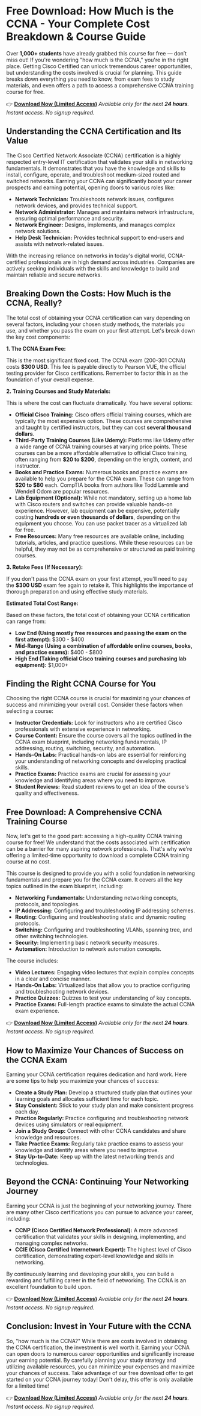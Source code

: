 # Free Download: How Much is the CCNA - Your Complete Cost Breakdown & Course Guide

Over **1,000+ students** have already grabbed this course for free — don’t miss out! If you're wondering "how much is the CCNA," you're in the right place. Getting Cisco Certified can unlock tremendous career opportunities, but understanding the costs involved is crucial for planning. This guide breaks down everything you need to know, from exam fees to study materials, and even offers a path to access a comprehensive CCNA training course for free.

👉 **[Download Now (Limited Access)](https://udemywork.com/how-much-is-the-ccna)**
_Available only for the next **24 hours**. Instant access. No signup required._

## Understanding the CCNA Certification and Its Value

The Cisco Certified Network Associate (CCNA) certification is a highly respected entry-level IT certification that validates your skills in networking fundamentals. It demonstrates that you have the knowledge and skills to install, configure, operate, and troubleshoot medium-sized routed and switched networks. Earning your CCNA can significantly boost your career prospects and earning potential, opening doors to various roles like:

*   **Network Technician:** Troubleshoots network issues, configures network devices, and provides technical support.
*   **Network Administrator:** Manages and maintains network infrastructure, ensuring optimal performance and security.
*   **Network Engineer:** Designs, implements, and manages complex network solutions.
*   **Help Desk Technician:** Provides technical support to end-users and assists with network-related issues.

With the increasing reliance on networks in today's digital world, CCNA-certified professionals are in high demand across industries. Companies are actively seeking individuals with the skills and knowledge to build and maintain reliable and secure networks.

## Breaking Down the Costs: How Much is the CCNA, Really?

The total cost of obtaining your CCNA certification can vary depending on several factors, including your chosen study methods, the materials you use, and whether you pass the exam on your first attempt. Let's break down the key cost components:

**1. The CCNA Exam Fee:**

This is the most significant fixed cost. The CCNA exam (200-301 CCNA) costs **$300 USD**. This fee is payable directly to Pearson VUE, the official testing provider for Cisco certifications. Remember to factor this in as the foundation of your overall expense.

**2. Training Courses and Study Materials:**

This is where the cost can fluctuate dramatically. You have several options:

*   **Official Cisco Training:** Cisco offers official training courses, which are typically the most expensive option. These courses are comprehensive and taught by certified instructors, but they can cost **several thousand dollars**.
*   **Third-Party Training Courses (Like Udemy):** Platforms like Udemy offer a wide range of CCNA training courses at varying price points. These courses can be a more affordable alternative to official Cisco training, often ranging from **$20 to $200**, depending on the length, content, and instructor.
*   **Books and Practice Exams:** Numerous books and practice exams are available to help you prepare for the CCNA exam. These can range from **$20 to $80** each. CompTIA books from authors like Todd Lammle and Wendell Odom are popular resources.
*   **Lab Equipment (Optional):** While not mandatory, setting up a home lab with Cisco routers and switches can provide valuable hands-on experience. However, lab equipment can be expensive, potentially costing **hundreds or even thousands of dollars**, depending on the equipment you choose. You can use packet tracer as a virtualized lab for free.
*   **Free Resources:** Many free resources are available online, including tutorials, articles, and practice questions. While these resources can be helpful, they may not be as comprehensive or structured as paid training courses.

**3. Retake Fees (If Necessary):**

If you don't pass the CCNA exam on your first attempt, you'll need to pay the **$300 USD** exam fee again to retake it. This highlights the importance of thorough preparation and using effective study materials.

**Estimated Total Cost Range:**

Based on these factors, the total cost of obtaining your CCNA certification can range from:

*   **Low End (Using mostly free resources and passing the exam on the first attempt):** $300 - $400
*   **Mid-Range (Using a combination of affordable online courses, books, and practice exams):** $400 - $800
*   **High End (Taking official Cisco training courses and purchasing lab equipment):** $1,000+

## Finding the Right CCNA Course for You

Choosing the right CCNA course is crucial for maximizing your chances of success and minimizing your overall cost. Consider these factors when selecting a course:

*   **Instructor Credentials:** Look for instructors who are certified Cisco professionals with extensive experience in networking.
*   **Course Content:** Ensure the course covers all the topics outlined in the CCNA exam blueprint, including networking fundamentals, IP addressing, routing, switching, security, and automation.
*   **Hands-On Labs:** Practical hands-on labs are essential for reinforcing your understanding of networking concepts and developing practical skills.
*   **Practice Exams:** Practice exams are crucial for assessing your knowledge and identifying areas where you need to improve.
*   **Student Reviews:** Read student reviews to get an idea of the course's quality and effectiveness.

## Free Download: A Comprehensive CCNA Training Course

Now, let's get to the good part: accessing a high-quality CCNA training course for free! We understand that the costs associated with certification can be a barrier for many aspiring network professionals. That's why we're offering a limited-time opportunity to download a complete CCNA training course at no cost.

This course is designed to provide you with a solid foundation in networking fundamentals and prepare you for the CCNA exam. It covers all the key topics outlined in the exam blueprint, including:

*   **Networking Fundamentals:** Understanding networking concepts, protocols, and topologies.
*   **IP Addressing:** Configuring and troubleshooting IP addressing schemes.
*   **Routing:** Configuring and troubleshooting static and dynamic routing protocols.
*   **Switching:** Configuring and troubleshooting VLANs, spanning tree, and other switching technologies.
*   **Security:** Implementing basic network security measures.
*   **Automation:** Introduction to network automation concepts.

The course includes:

*   **Video Lectures:** Engaging video lectures that explain complex concepts in a clear and concise manner.
*   **Hands-On Labs:** Virtualized labs that allow you to practice configuring and troubleshooting network devices.
*   **Practice Quizzes:** Quizzes to test your understanding of key concepts.
*   **Practice Exams:** Full-length practice exams to simulate the actual CCNA exam experience.

👉 **[Download Now (Limited Access)](https://udemywork.com/how-much-is-the-ccna)**
_Available only for the next **24 hours**. Instant access. No signup required._

## How to Maximize Your Chances of Success on the CCNA Exam

Earning your CCNA certification requires dedication and hard work. Here are some tips to help you maximize your chances of success:

*   **Create a Study Plan:** Develop a structured study plan that outlines your learning goals and allocates sufficient time for each topic.
*   **Stay Consistent:** Stick to your study plan and make consistent progress each day.
*   **Practice Regularly:** Practice configuring and troubleshooting network devices using simulators or real equipment.
*   **Join a Study Group:** Connect with other CCNA candidates and share knowledge and resources.
*   **Take Practice Exams:** Regularly take practice exams to assess your knowledge and identify areas where you need to improve.
*   **Stay Up-to-Date:** Keep up with the latest networking trends and technologies.

## Beyond the CCNA: Continuing Your Networking Journey

Earning your CCNA is just the beginning of your networking journey. There are many other Cisco certifications you can pursue to advance your career, including:

*   **CCNP (Cisco Certified Network Professional):** A more advanced certification that validates your skills in designing, implementing, and managing complex networks.
*   **CCIE (Cisco Certified Internetwork Expert):** The highest level of Cisco certification, demonstrating expert-level knowledge and skills in networking.

By continuously learning and developing your skills, you can build a rewarding and fulfilling career in the field of networking. The CCNA is an excellent foundation to build upon.

👉 **[Download Now (Limited Access)](https://udemywork.com/how-much-is-the-ccna)**
_Available only for the next **24 hours**. Instant access. No signup required._

## Conclusion: Invest in Your Future with the CCNA

So, "how much is the CCNA?" While there are costs involved in obtaining the CCNA certification, the investment is well worth it. Earning your CCNA can open doors to numerous career opportunities and significantly increase your earning potential. By carefully planning your study strategy and utilizing available resources, you can minimize your expenses and maximize your chances of success. Take advantage of our free download offer to get started on your CCNA journey today! Don't delay, this offer is only available for a limited time!

👉 **[Download Now (Limited Access)](https://udemywork.com/how-much-is-the-ccna)**
_Available only for the next **24 hours**. Instant access. No signup required._
